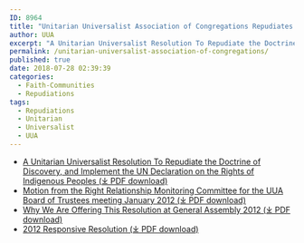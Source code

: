 ```yaml
---
ID: 8964
title: "Unitarian Universalist Association of Congregations Repudiates the Doctrine of Discovery"
author: UUA
excerpt: "A Unitarian Universalist Resolution To Repudiate the Doctrine of Discovery, and Implement the UN Declaration on the Rights of Indigenous Peoples"
permalink: /unitarian-universalist-association-of-congregations/
published: true
date: 2018-07-28 02:39:39
categories:
  - Faith-Communities
  - Repudiations
tags:
  - Repudiations
  - Unitarian
  - Universalist
  - UUA
---
```


*   [A Unitarian Universalist Resolution To Repudiate the Doctrine of Discovery, and Implement the UN Declaration on the Rights of Indigenous Peoples (⤓ PDF download)](/assets/pdfs/UUofP-Resolution-012911.pdf)
*   [Motion from the Right Relationship Monitoring Committee for the UUA Board of Trustees meeting January 2012 (⤓ PDF download)](/assets/pdfs/UUofP-Resolution-012911.pdf)
*   [Why We Are Offering This Resolution at General Assembly 2012 (⤓ PDF download)](/assets/pdfs/uuaunresolution.pdf)
*   [2012 Responsive Resolution (⤓ PDF download)](/assets/pdfs/uuaunresolution.pdf)
